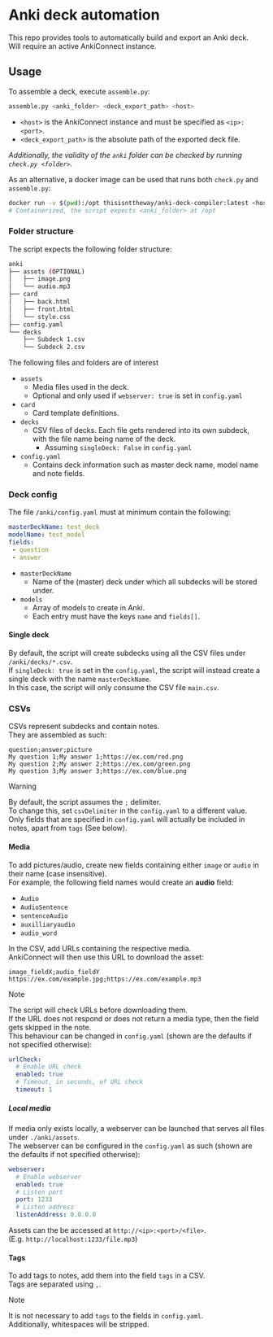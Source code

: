 # Anki deck automation
This repo provides tools to automatically build and export an Anki deck.  
Will require an active AnkiConnect instance.

## Usage
To assemble a deck, execute `assemble.py`:
```bash
assemble.py <anki_folder> <deck_export_path> <host>
```
- `<host>` is the AnkiConnect instance and must be specified as `<ip>:<port>`.
- `<deck_export_path>` is the absolute path of the exported deck file.

_Additionally, the validity of the `anki` folder can be checked by running `check.py <folder>`._

As an alternative, a docker image can be used that runs both `check.py` and `assemble.py`:
```bash
docker run -v $(pwd):/opt thisisnttheway/anki-deck-compiler:latest <host:port> <anki_folder> <anki_export_path>
# Containerized, the script expects <anki_folder> at /opt
```

### Folder structure
The script expects the following folder structure:
```bash
anki
├── assets (OPTIONAL)
│   ├── image.png
│   └── audio.mp3
├── card
│   ├── back.html
│   ├── front.html
│   └── style.css
├── config.yaml
└── decks
    ├── Subdeck 1.csv
    └── Subdeck 2.csv
```

The following files and folders are of interest
- `assets`
  - Media files used in the deck.
  - Optional and only used if `webserver: true` is set in `config.yaml`
- `card`
  - Card template definitions.
- `decks`
  - CSV files of decks.
    Each file gets rendered into its own subdeck, with the file name being name of the deck.
    - Assuming `singleDeck: False` in `config.yaml`
- `config.yaml`
  - Contains deck information such as master deck name, model name and note fields.

### Deck config
The file `/anki/config.yaml` must at minimum contain the following:
```yaml
masterDeckName: test_deck
modelName: test_model
fields:
 - question
 - answer
```

- `masterDeckName`
  - Name of the (master) deck under which all subdecks will be stored under.
- `models`
  - Array of models to create in Anki.
  - Each entry must have the keys `name` and `fields[]`.

#### Single deck
By default, the script will create subdecks using all the CSV files under `/anki/decks/*.csv`.  
If `singleDeck: true` is set in the `config.yaml`, the script will instead create a single deck with the name `masterDeckName`.  
In this case, the script will only consume the CSV file `main.csv`.

### CSVs
CSVs represent subdecks and contain notes.  
They are assembled as such:

```csv
question;answer;picture
My question 1;My answer 1;https://ex.com/red.png
My question 2;My answer 2;https://ex.com/green.png
My question 3;My answer 3;https://ex.com/blue.png
```

> [!WARNING]  
> By default, the script assumes the `;` delimiter.  
> To change this, set `csvDelimiter` in the `config.yaml` to a different value.  
> Only fields that are specified in `config.yaml` will actually be included in notes, apart from `tags` (See below).

#### Media
To add pictures/audio, create new fields containing either `image` or `audio` in their name (case insensitive).  
For example, the following field names would create an **audio** field:  
- `Audio`
- `AudioSentence`
- `sentenceAudio`
- `auxilliaryaudio`
- `audio_word`

In the CSV, add URLs containing the respective media.  
AnkiConnect will then use this URL to download the asset:

```csv
image_fieldX;audio_fieldY
https://ex.com/example.jpg;https://ex.com/example.mp3
```

> [!NOTE]
> The script will check URLs before downloading them.  
> If the URL does not respond or does not return a media type, then the field gets skipped in the note.  
> This behaviour can be changed in `config.yaml` (shown are the defaults if not specified otherwise):

```yaml
urlCheck:
  # Enable URL check
  enabled: true
  # Timeout, in seconds, of URL check
  timeout: 1
```

##### Local media
If media only exists locally, a webserver can be launched that serves all files under `./anki/assets`.  
The webserver can be configured in the `config.yaml` as such (shown are the defaults if not specified otherwise):  

```yaml
webserver:
  # Enable webserver
  enabled: true
  # Listen port
  port: 1233
  # Listen address
  listenAddress: 0.0.0.0
```

Assets can the be accessed at `http://<ip>:<port>/<file>`.  
(E.g. `http://localhost:1233/file.mp3`)

#### Tags
To add tags to notes, add them into the field `tags` in a CSV.  
Tags are separated using `,`.

> [!NOTE]
> It is not necessary to add `tags` to the fields in `config.yaml`.  
> Additionally, whitespaces will be stripped.  
